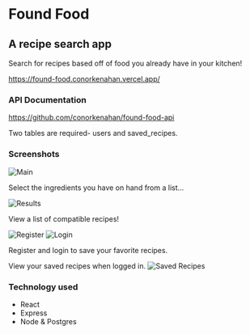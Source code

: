 # Found Food

## A recipe search app

Search for recipes based off of food you already have in your kitchen!

https://found-food.conorkenahan.vercel.app/

### API Documentation

https://github.com/conorkenahan/found-food-api

Two tables are required- users and saved_recipes.

### Screenshots

![Main](./src/images/main.png "Main")

Select the ingredients you have on hand from a list...

![Results](./src/images/results.png "Results")

View a list of compatible recipes!

![Register](./src/images/register.png "Register")
![Login](./src/images/login.png "Login")

Register and login to save your favorite recipes.

View your saved recipes when logged in.
![Saved Recipes](./src/images/saved_recipes.png "Saved Recipes")

### Technology used

- React
- Express
- Node & Postgres
